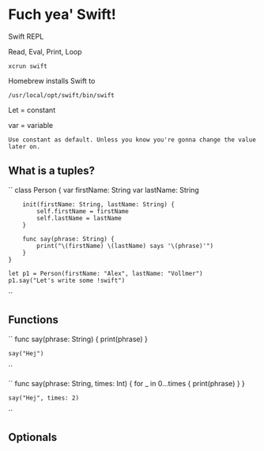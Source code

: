# Fuch yea' Swift!

Swift REPL
  
  Read, Eval, Print, Loop


    xcrun swift

Homebrew installs Swift to

    /usr/local/opt/swift/bin/swift


Let = constant

var = variable

    Use constant as default. Unless you know you're gonna change the value later on. 

## What is a tuples?

´´
    class Person {
        var firstName: String
        var lastName: String
        
        init(firstName: String, lastName: String) {
            self.firstName = firstName
            self.lastName = lastName
        }
        
        func say(phrase: String) {
            print("\(firstName) \(lastName) says '\(phrase)'")
        }
    }

    let p1 = Person(firstName: "Alex", lastName: "Vollmer")
    p1.say("Let's write some !swift")
´´

## Functions

´´
	func say(phrase: String) {
    print(phrase)
	}

	say("Hej")
´´

´´
	func say(phrase: String, times: Int) {
		for _ in 0...times {
		print(phrase)
		}
	}

	say("Hej", times: 2)
´´

## Optionals


